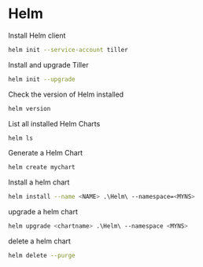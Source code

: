 # Helm

Install Helm client

```bash
helm init --service-account tiller
```

Install and upgrade Tiller

```bash
helm init --upgrade
```

Check the version of Helm installed

```bash
helm version
```

List all installed Helm Charts

```bash
helm ls
```

Generate a Helm Chart

```bash
helm create mychart
```

Install a helm chart

```bash
helm install --name <NAME> .\Helm\ --namespace=<MYNS>
```

upgrade a helm chart

```bash
helm upgrade <chartname> .\Helm\ --namespace <MYNS>
```

delete a helm chart

```bash
helm delete --purge
```